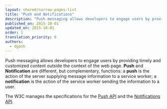 ```yaml
---
layout: shared/narrow-pages-list
title: "Push and Notifications"
description: "Push messaging allows developers to engage users by providing timely and customized content outside the context of the web page. <b>Push</b> and <b>Notification</b> are different, but complementary, functions: a <b>push</b> is the action of the server supplying message information to a service worker; a <b>notification</b> is the action of the service worker sending the information to a user."
published_on: 2015-10-01
updated_on: 2015-10-01
order: 1
translation_priority: 0
authors:
  - dgash
---
```


<p class="intro">
  Push messaging allows developers to engage users by providing timely and customized content outside the context of the web page. <b>Push</b> and <b>Notification</b> are different, but complementary, functions: a <b>push</b> is the action of the server supplying message information to a service worker; a <b>notification</b> is the action of the service worker sending the information to a user.
</p>

The W3C manages the specifications for the [Push API](http://www.w3.org/TR/push-api/)
and the [Notifications API](https://dvcs.w3.org/hg/notifications/raw-file/tip/Overview.html).

